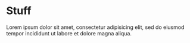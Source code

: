# Stuff

Lorem ipsum dolor sit amet, consectetur adipisicing elit, sed do eiusmod tempor incididunt ut labore et dolore magna aliqua.  
